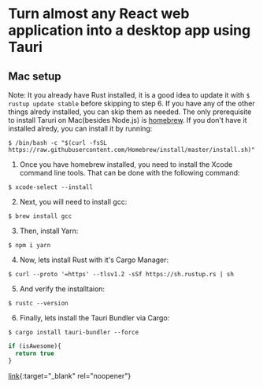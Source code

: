 # Turn almost any React web application into a desktop app using Tauri

## Mac setup
Note: It you already have Rust installed, it is a good idea to update it with `$ rustup update stable` before skipping to step 6. If you have any of the other things alredy installed, you can skip them as needed. 
The only prerequisite to install Taruri on Mac(besides Node.js) is [homebrew](https://brew.sh/). If you don't have it installed alredy, you can install it by running: 
```shell 
$ /bin/bash -c "$(curl -fsSL https://raw.githubusercontent.com/Homebrew/install/master/install.sh)"
```
1. Once you have homebrew installed, you need to install the Xcode command line tools. That can be done with the following command:
```shell 
$ xcode-select --install
```
2. Next, you will need to install gcc:
```shell
$ brew install gcc
```
3. Then, install Yarn:
```shell
$ npm i yarn
```
4. Now, lets install Rust with it's Cargo Manager:
```shell
$ curl --proto '=https' --tlsv1.2 -sSf https://sh.rustup.rs | sh
```
5. And verify the installtaion:
```shell
$ rustc --version
```
6. Finally, lets install the Tauri Bundler via Cargo:
```shell
$ cargo install tauri-bundler --force
```

```javascript
if (isAwesome){
  return true
}
```
[link](added.md){:target="_blank" rel="noopener"}
